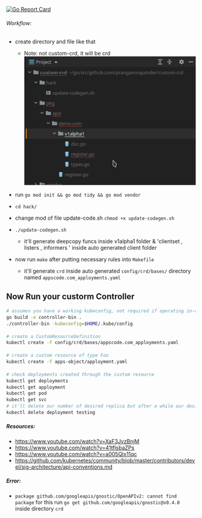 [![Go Report Card](https://goreportcard.com/badge/github.com/pranganmajumder/crd)](https://goreportcard.com/report/github.com/pranganmajumder/crd)
###### Workflow:
* create directory and file like that
   * Note: not custom-crd, it will be crd  
![scafolding](images/scaffold_directory.png)
    
* run `go mod init && go mod tidy && go mod vendor`
* `cd hack/`
* change mod of file update-code.sh `chmod +x update-codegen.sh`
* `./update-codegen.sh`
    * it'll generate deepcopy funcs inside v1alpha1 folder & 'clientset , listers , informers ' inside auto generated client folder
  
* now run `make` after putting necessary rules into `Makefile`
  * it'll generate `crd` inside auto generated `config/crd/bases/` directory named `appscode.com_apployments.yaml`

## Now Run your custorm Controller

```sh
# assumes you have a working kubeconfig, not required if operating in-cluster
go build -o controller-bin .
./controller-bin -kubeconfig=$HOME/.kube/config

# create a CustomResourceDefinition
kubectl create -f config/crd/bases/appscode.com_apployments.yaml

# create a custom resource of type Foo
kubectl create -f apps-object/apployment.yaml

# check deployments created through the custom resource
kubectl get deployments
kubectl get apployment
kubectl get pod
kubectl get svc
# it'll delete our number of desired replica but after a while our desired number of replica will be regenerated through custom controller 
kubectl delete deployment testing 
```
##### Resources:
* https://www.youtube.com/watch?v=XaF3JvzBnjM
* https://www.youtube.com/watch?v=41tflsbaZPs
* https://www.youtube.com/watch?v=a005Qlx11qc
* https://github.com/kubernetes/community/blob/master/contributors/devel/sig-architecture/api-conventions.md

##### Error:
* `package github.com/googleapis/gnostic/OpenAPIv2: cannot find package` for this run `go get github.com/googleapis/gnostic@v0.4.0` inside directory `crd`
